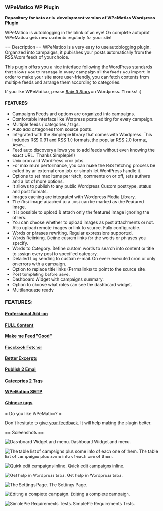 ### WPeMatico WP Plugin 

**Repository for beta or in-development version of WPeMatico Wordpress Plugin**

WPeMatico is autoblogging in the blink of an eye!  On complete autopilot WPeMatico gets new contents regularly for your site!

== Description ==
WPeMatico is a very easy to use autoblogging plugin. Organized into campaigns, it publishes your posts automatically from the RSS/Atom feeds of your choice. 

This plugin offers you a nice interface following the WordPress standards that allows you to manage in every campaign all the feeds you import. In order to make your site more user-friendly, you can fetch contents from multiple feeds and arrange them according to categories.

If you like WPeMatico, please [Rate 5 Stars](https://wordpress.org/support/view/plugin-reviews/wpematico?rate=5#postform) on Wordpress. Thanks! :)

#### FEATURES:
* Campaigns Feeds and options are organized into campaigns.
* Comfortable interface like Worpress posts editing for every campaign.
* Multiple feeds / categories / tags.
* Auto add categories from source posts.
* Integrated with the Simplepie library that comes with Wordpress. This includes RSS 0.91 and RSS 1.0 formats, the popular RSS 2.0 format, Atom...
* Feed auto discovery allows you to add feeds without even knowing the exact URL. (Thanks Simplepie!)
* Unix cron and WordPress cron jobs. 
* For maximum performance, you can make the RSS fetching process be called by an external cron job, or simply let WordPress handle it.
* Options to set max items per fetch, comments on or off, sets authors and a lot of more options.
* It allows to publish to any public Wordpress Custom post type, status and post formats.
* Images caching are integrated with Wordpress Media Library. 
* The first image attached to a post can be marked as the Featured Image.
* It is possible to upload & attach only the featured image ignoring the others.
* You can choose whether to upload images as post attachments or not. Also upload remote images or link to source. Fully configurable.
* Words or phrases rewriting. Regular expressions supported.
* Words Relinking. Define custom links for the words or phrases you specify.
* Words to Category. Define custom words to search into content or title to assign every post to specified category.
* Detailed Log sending to custom e-mail. On every executed cron or only on errors with a campaign.
* Option to replace title links (Permalinks) to point to the source site.
* Post templating before save. 
* Dashboard Widget with campaigns summary.
* Option to choose what roles can see the dashboard widget.
* Multilanguage ready.

### FEATURES:
#### [Professional Add-on](https://etruel.com/downloads/wpematico-professional/)
#### [FULL Content](https://etruel.com/downloads/wpematico-full-content/)
#### [Make me Feed "Good"](https://etruel.com/downloads/wpematico-make-feed-good/)
#### [Facebook Fetcher](https://etruel.com/downloads/wpematico-facebook-fetcher/)
#### [Better Excerpts](https://etruel.com/downloads/wpematico-better-excerpts/)
#### [Publish 2 Email](https://etruel.com/downloads/wpematico-publish-2-email/)
#### [Categories 2 Tags](https://etruel.com/downloads/wpematico-cats2tags/)
#### [WPeMatico SMTP](https://etruel.com/downloads/wpematico-smtp/)
#### [Chinese tags](https://etruel.com/downloads/wpematico/chinese-tags)


= Do you like WPeMatico? =

Don't hesitate to [give your feedback](https://wordpress.org/support/view/plugin-reviews/wpematico#postform). It will help making the plugin better.

== Screenshots ==

![Dashboard Widget and menu.](https://bytebucket.org/etruel/wpematico/raw/c282ee970df7e7136dddfaaca943ee93180c11d2/screenshot-1.jpg)
Dashboard Widget and menu.

![The table list of campaigns plus some info of each one of them.](https://bytebucket.org/etruel/wpematico/raw/c282ee970df7e7136dddfaaca943ee93180c11d2/screenshot-2.png)
The table list of campaigns plus some info of each one of them. 

![Quick edit campaigns inline.](https://bytebucket.org/etruel/wpematico/raw/c282ee970df7e7136dddfaaca943ee93180c11d2/screenshot-3.jpg)
Quick edit campaigns inline.

![Get help in Wordpress tabs.](https://bytebucket.org/etruel/wpematico/raw/c282ee970df7e7136dddfaaca943ee93180c11d2/screenshot-4.png)
Get help in Wordpress tabs.

![The Settings Page.](https://bytebucket.org/etruel/wpematico/raw/c282ee970df7e7136dddfaaca943ee93180c11d2/screenshot-5.png)
The Settings Page.

![Editing a complete campaign.](https://bytebucket.org/etruel/wpematico/raw/c282ee970df7e7136dddfaaca943ee93180c11d2/screenshot-6.png)
Editing a complete campaign. 

![SimplePie Requirements Tests.](https://bytebucket.org/etruel/wpematico/raw/c282ee970df7e7136dddfaaca943ee93180c11d2/screenshot-7.jpg)
SimplePie Requirements Tests.